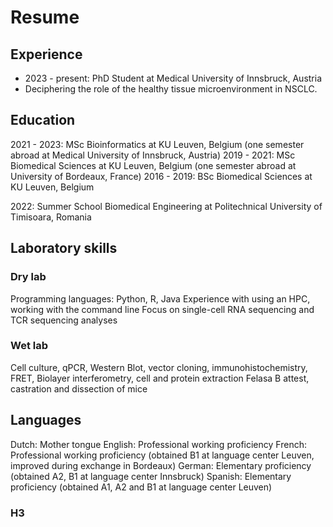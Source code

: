# Resume

## Experience

* 2023 - present: PhD Student at Medical University of Innsbruck, Austria
* Deciphering the role of the healthy tissue microenvironment in NSCLC. 

## Education

2021 - 2023: MSc Bioinformatics at KU Leuven, Belgium
(one semester abroad at Medical University of Innsbruck, Austria)
2019 - 2021: MSc Biomedical Sciences at KU Leuven, Belgium
(one semester abroad at University of Bordeaux, France)
2016 - 2019: BSc Biomedical Sciences at KU Leuven, Belgium

2022: Summer School Biomedical Engineering at Politechnical University of Timisoara, Romania

## Laboratory skills
### Dry lab
Programming languages: Python, R, Java
Experience with using an HPC, working with the command line
Focus on single-cell RNA sequencing and TCR sequencing analyses

### Wet lab
Cell culture, qPCR, Western Blot, vector cloning, immunohistochemistry, FRET, Biolayer interferometry, cell and protein extraction
Felasa B attest, castration and dissection of mice

## Languages

Dutch: Mother tongue
English: Professional working proficiency
French: Professional working proficiency (obtained B1 at language center Leuven, improved during exchange in Bordeaux)
German: Elementary proficiency (obtained A2, B1 at language center Innsbruck)
Spanish: Elementary proficiency (obtained A1, A2 and B1 at language center Leuven)

### H3

